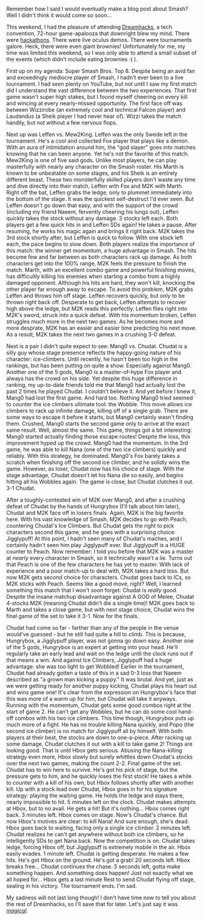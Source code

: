 Remember how I said I would eventually make a blog post about Smash? Well I didn't think it would come so soon...

This weekend, I had the pleasure of attending <a href="https://austin.dreamhack.com/17/">Dreamhacks</a>, a tech convention, 72-hour game-apalooza that downright blew my mind. There were <a href="https://en.wikipedia.org/wiki/Hackathon">hackathons</a>. There were live oculus demos. There were tournaments galore. Heck, there were even giant brownies! Unfortunately for me, my time was limited this weekend, so I was only able to attend a small subset of the events (which didn't include eating brownies :( ).

First up on my agenda: Super Smash Bros. Top 8. Despite being an avid fan and exceedingly mediocre player of Smash, I hadn't ever been to a live tournament. I had seen plenty on YouTube, but not until I saw my first match did I understand the vast difference between the two experiences. That first game wasn't super high stakes, but I found myself cheering on every kill and wincing at every nearly-missed opportunity. The first face off was between Wizzirobe (an extremely cool and technical Falcon player) and Laudandus (a Sheik player I had never hear of). Wizzi takes the match handily, but not without a few nervous flops.

Next up was Leffen vs. Mew2King. Leffen was the only Swede left in the tournament. He's a cool and collected Fox player that plays like a demon. With an aura of intimidation around him, the "god slayer" goes into matches knowing that he can been anyone. Yet he's not the favorite of this match. Mew2King is one of five said gods. Unlike most players, he can play masterfully with nearly any character on the Smash roster. His Marth is known to be unbeatable on some stages, and his Sheik is an entirely different beast. These two monsterfully skilled players don't waste any time and dive directly into their match, Leffen with Fox and M2K with Marth. Right off the bat, Leffen grabs the ledge, only to plummet immediately into the bottom of the stage. It was the quickest self-destruct I'd ever seen. But Leffen doesn't go down that easy, and with the support of the crowd (including my friend Naeem, fervently cheering his lungs out), Leffen quickly takes the stock without any damage. 3 stocks left each. Both players get a few quick hits in and Leffen SDs again! He takes a pause. After resuming, he works his magic again and brings it right back. M2K takes the 3rd stock shortly after, but Leffen is quick to follow. WIth one stock left each, the pace begins to slow down. Both players realize the importance of this match: the winner get momentum, a huge advantage in Smash. The hits become few and far between as both characters rack up damage. As both characters get into the 100% range, M2K feels the pressure to finish the match. Marth, with an excellent combo game and powerful finishing moves, has difficultly killing his enemies when starting a combo from a highly damaged opponent. Although his hits are hard, they won't kill, knocking the other player far enough away to escape. To avoid this problem, M2K grabs Leffen and throws him off stage. Leffen recovers quickly, but only to be thrown right back off. Desperate to get back, Leffen attempts to recover high above the ledge, but M2K reads this perfectly. Leffen flies right into M2K's sword, struck into a quick defeat. With his momentum broken, Leffen struggles much more in the next two games. As he becomes more and more desprate, M2K has an easier and easier time predicting his next move. As a result, M2K takes the next two games in a crushing 3-0 defeat.

Next is a pair I didn't quite expect to see: Mang0 vs. Chudat. Chudat is a silly guy whose stage presence reflects the happy-going nature of his character: ice-climbers. Until recently, he hasn't been too high in the rankings, but has been putting on quite a show. Especially against Mang0. Another one of the 5 gods, Mang0 is a master-of-hype Fox player and always has the crowd on his side. Yet despite this huge difference in ranking, my up-to-date friends told me that Mang0 had actually lost the past 2 times he played Chudat. I couldn't believe it. And yet before I knew it, Mang0 had lost the first game. And hard too. Nothing Mang0 tried seemed to counter the ice climbers ultimate tool: the Wobble. This move allows ice climbers to rack up infinite damage, killing off of a single grab. There are some ways to escape it before it starts, but Mang0 certainly wasn't finding them. Crushed, Mang0 starts the second game only to arrive at the exact same result. Well, almost the same. This game, things got a bit interesting: Mang0 started actually finding those escape routes! Despite the loss, this improvement hyped up the crowd. Mang0 had the momentum. In the 3rd game, he was able to kill Nana (one of the two ice climbers) quickly and reliably. With this strategy, he dominated. Mang0's Fox barely takes a scratch when finishing off the second ice climber, and he solidly wins the game. However, as loser, Chudat now has his choice of stage. With the stage advantage, Chudat doesn't let his Nana die so easily, and begins hitting all his Wobbles again. The game is close, but Chudat clutches it out. 3-1 Chudat.

After a toughly-contested win of M2K over Mang0, and after a crushing defeat of Chudat by the hands of Hungrybox (I'll talk about him later), Chudat and M2K face off in losers finals. Again, M2K is the big favorite here. With his vast knowledge of Smash, M2K decides to go with Peach, countering Chudat's Ice Climbers. But Chudat gets the right to pick characters second this game, and he goes with a surprising choice: Jigglypuff! At this point, I hadn't seen many of Chudat's maches, and I certainly hadn't seen him play Jigglypuff ever. But Jigglypuff is a HUGE counter to Peach. Now remember: I told you before that M2K was a master at <i>nearly</i> every character in Smash, so it technically wasn't a lie. Turns out that Peach is one of the few characters he has yet to master. With lack of experience and a poor match-up to deal with, M2K takes a hard loss. But now M2K gets second choice for characters. Chudat goes back to ICs, so M2K sticks with Peach. Seems like a good move, right? Well, I learned something this match that I won't soon forget: Chudat is <i>really</i> good. Despite the insane matchup disadvantage against A GOD of Melee, Chudat 4-stocks M2K (meaning Chudat didn't die a single time)! M2K goes back to Marth and takes a close game, but with next stage choice, Chudat wins the final game of the set to take it 3-1. Now for the finals.

Chudat had come so far - farther than any of the people in the venue would've guessed - but he still had quite a hill to climb. This is because, Hungrybox, a Jigglypuff player, was not gonna go down easy. Another one of the 5 gods, Hungrybox is an expert at getting into your head. He'll regularly take an early lead and wait on the ledge until the clock runs out if that means a win. And against Ice Climbers, Jigglypuff had a huge advantage: she was too light to get Wobbled! Earlier in the tournament, Chudat had already gotten a taste of this in a sad 0-3 loss that Naeem described as "a grown man kicking a puppy." It was brutal. And yet, just as we were getting ready for another puppy kicking, Chudat plays his heart out and wins game one! It's clear from the expression on Hungrybox's face that this was more of a warm up for him, but Chudat will take it anyways. Running with the momentum, Chudat gets some good combos right at the start of game 2. He can't get any Wobbles, but he can do some cool hand-off combos with his two ice climbers. This time though, Hungrybox puts up much more of a fight. He has no trouble killing Nana quickly, and Popo (the second ice climber) is no match for Jigglypuff all by himself. With both players at their best, the stocks are down to one-a-piece. After racking up some damage, Chudat clutches it out with a kill to take game 2! Things are looking good. That is until Hbox gets serious. Abusing the Nana-killing strategy even more, Hbox slowly but surely whittles down Chudat's stocks over the next two games, making the count 2-2. 
Final game of the set. Chudat has to win here to survive. He's got his pick of stage, but the pressure gets to him, and he quickly loses the first stock! He takes a while to counter with a kill of his own, but Hbox follows shortly after with another kill. Up with a stock lead over Chudat, Hbox goes in for his signature strategy: playing the waiting game. He holds the ledge and stays there, nearly impossible to hit. 5 minutes left on the clock. Chudat makes attempts at Hbox, but to no avail. He gets a hit! But it's nothing... Hbox comes right back. 3 minutes left. Hbox comes on stage. Now's Chudat's chance. But now Hbox's motives are clear: to kill Nana! And sure enough, she's dead. Hbox goes back to waiting, facing only a single ice climber. 2 minutes left. Chudat realizes he can't get anywhere without both ice climbers, so he intelligently SDs to get Nana back. Now the competition is on. Chudat takes ledge, forcing Hbox off, but Jigglypuff is extremely mobile in the air. Hbox easily evades. 1 minute left. Chudat is getting desperate. He makes a few hits. He's got Hbox on the ground. He's got a grab! 20 seconds left. Hbox breaks free... Chudat continues the chase. 5 seconds left, gotta make something happen. And something does happen! Just not exactly what we all hoped for... Hbox gets a last minute Rest to send Chudat flying off stage, sealing in his victory. The tournament ends. I'm sad.

My sadness will not last long though! I don't have time now to tell you about the rest of Dreamhacks, so I'll save that for later. Let's just say it was <a href="http://www.insomniacgames.com/games/the-unspoken/"><i>magical</i></a>.
